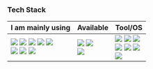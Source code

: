 ### Tech Stack

<!--
**giseggi/giseggi** is a ✨ _special_ ✨ repository because its `README.md` (this file) appears on your GitHub profile.

Here are some ideas to get you started:

🔭 I’m currently working on ...
- 🌱 I’m currently learning ...
- 👯 I’m looking to collaborate on ...
- 🤔 I’m looking for help with ...
- 💬 Ask me about ...
- 📫 How to reach me: ...
- 😄 Pronouns: ...
- ⚡ Fun fact: ...
-->

|I am mainly using|Available|Tool/OS| 
|-----|-----|-----|
|<img src="https://img.shields.io/badge/-JAVA-FF160B?style=flat-square&logo=JAVA"/> <img src="https://img.shields.io/badge/-Spring-6DB33F?style=flat-square&logo=spring&logoColor=white"/> <img src="https://img.shields.io/badge/-Spring Boot-6DB33F?style=flat-square&logo=springboot&logoColor=white"/> <img src="https://img.shields.io/badge/-JavaScript-F7DF1E?style=flat-square&logo=javascript&logoColor=white"/> <img src="https://img.shields.io/badge/-HTML5-E34F26?style=flat-square&logo=html5&logoColor=white"/> <br> <img src="https://img.shields.io/badge/-Oracle Database-F80000?style=flat-square&logo=oracle"/> <img src="https://img.shields.io/badge/-PostgreSQL-4169E1?style=flat-square&logo=postgresql&logoColor=white"/> <img src="https://img.shields.io/badge/-Microsoft SQL Server-CC2927?style=flat-square&logo=microsoftsqlserver&logoColor=white"/> |<img src = "https://img.shields.io/badge/-C-A8B9CC?style=flat-square&logo=c&logoColor=white"/> <img src = "https://img.shields.io/badge/-C++-00599C?style=flat-square&logo=c%2B%2B&logoColor=white"/> <br> <img src="https://img.shields.io/badge/-MySQL-4479A1?style=flat-square&logo=mysql&logoColor=white"/> |<img src="https://img.shields.io/badge/-Eclipse-2C2255?style=flat-square&logo=eclipseide&logoColor=white"/> <img src="https://img.shields.io/badge/-Visual Studio-5C2D91?style=flat-square&logo=visualstudio&logoColor=white"/> <img src="https://img.shields.io/badge/-Visual Studio Code-007ACC?style=flat-square&logo=visualstudiocode&logoColor=white"/> <br> <img src="https://img.shields.io/badge/-VMware-607078?style=flat-square&logo=vmware&logoColor=white"/> <img src="https://img.shields.io/badge/-Ubuntu-E95420?style=flat-square&logo=ubuntu&logoColor=white"/> <img src="https://img.shields.io/badge/-Postman-FF6C37?style=flat-square&logo=postman&logoColor=white"/> <br> <img src="https://img.shields.io/badge/-Linux-FCC624?style=flat-square&logo=linux&logoColor=white"/>|
